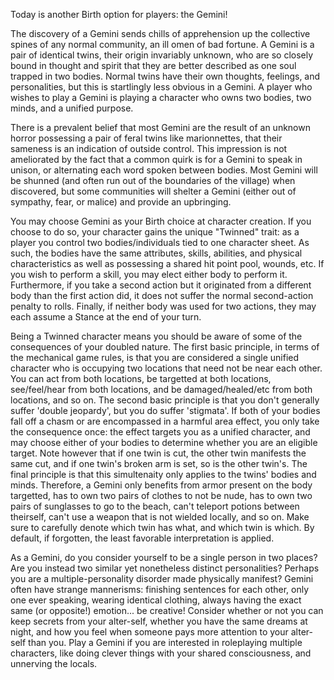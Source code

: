 Today is another Birth option for players: the Gemini!

The discovery of a Gemini sends chills of apprehension up the collective spines of any normal community, an ill omen of bad fortune. A Gemini is a pair of identical twins, their origin invariably unknown, who are so closely bound in thought and spirit that they are better described as one soul trapped in two bodies. Normal twins have their own thoughts, feelings, and personalities, but this is startlingly less obvious in a Gemini. A player who wishes to play a Gemini is playing a character who owns two bodies, two minds, and a unified purpose.

There is a prevalent belief that most Gemini are the result of an unknown horror possessing a pair of feral twins like marionnettes, that their sameness is an indication of outside control. This impression is not ameliorated by the fact that a common quirk is for a Gemini to speak in unison, or alternating each word spoken between bodies. Most Gemini will be shunned (and often run out of the boundaries of the village) when discovered, but some communities will shelter a Gemini (either out of sympathy, fear, or malice) and provide an upbringing.

You may choose Gemini as your Birth choice at character creation. If you choose to do so, your character gains the unique "Twinned" trait: as a player you control two bodies/individuals tied to one character sheet. As such, the bodies have the same attributes, skills, abilities, and physical characteristics as well as possessing a shared hit point pool, wounds, etc. If you wish to perform a skill, you may elect either body to perform it. Furthermore, if you take a second action but it originated from a different body than the first action did, it does not suffer the normal second-action penalty to rolls. Finally, if neither body was used for two actions, they may each assume a Stance at the end of your turn.

Being a Twinned character means you should be aware of some of the consequences of your doubled nature. The first basic principle, in terms of the mechanical game rules, is that you are considered a single unified character who is occupying two locations that need not be near each other. You can act from both locations, be targetted at both locations, see/feel/hear from both locations, and be damaged/healed/etc from both locations, and so on.
The second basic principle is that you don't generally suffer 'double jeopardy', but you do suffer 'stigmata'. If both of your bodies fall off a chasm or are encompassed in a harmful area effect, you only take the consequence once: the effect targets you as a unified character, and may choose either of your bodies to determine whether you are an eligible target. Note however that if one twin is cut, the other twin manifests the same cut, and if one twin's broken arm is set, so is the other twin's.
The final principle is that this simultenaity only applies to the twins' bodies and minds. Therefore, a Gemini only benefits from armor present on the body targetted, has to own two pairs of clothes to not be nude, has to own two pairs of sunglasses to go to the beach, can't teleport potions between theirself, can't use a weapon that is not wielded locally, and so on. Make sure to carefully denote which twin has what, and which twin is which. By default, if forgotten, the least favorable interpretation is applied.

As a Gemini, do you consider yourself to be a single person in two places? Are you instead two similar yet nonetheless distinct personalities? Perhaps you are a multiple-personality disorder made physically manifest? Gemini often have strange mannerisms: finishing sentences for each other, only one ever speaking, wearing identical clothing, always having the exact same (or opposite!) emotion... be creative! Consider whether or not you can keep secrets from your alter-self, whether you have the same dreams at night, and how you feel when someone pays more attention to your alter-self than you. Play a Gemini if you are interested in roleplaying multiple characters, like doing clever things with your shared consciousness, and unnerving the locals.
